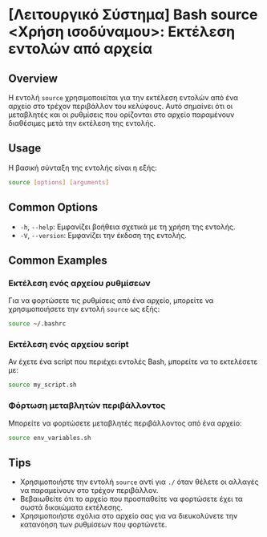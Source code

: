 # [Λειτουργικό Σύστημα] Bash source <Χρήση ισοδύναμου>: Εκτέλεση εντολών από αρχεία

## Overview
Η εντολή `source` χρησιμοποιείται για την εκτέλεση εντολών από ένα αρχείο στο τρέχον περιβάλλον του κελύφους. Αυτό σημαίνει ότι οι μεταβλητές και οι ρυθμίσεις που ορίζονται στο αρχείο παραμένουν διαθέσιμες μετά την εκτέλεση της εντολής.

## Usage
Η βασική σύνταξη της εντολής είναι η εξής:

```bash
source [options] [arguments]
```

## Common Options
- `-h`, `--help`: Εμφανίζει βοήθεια σχετικά με τη χρήση της εντολής.
- `-V`, `--version`: Εμφανίζει την έκδοση της εντολής.

## Common Examples
### Εκτέλεση ενός αρχείου ρυθμίσεων
Για να φορτώσετε τις ρυθμίσεις από ένα αρχείο, μπορείτε να χρησιμοποιήσετε την εντολή `source` ως εξής:

```bash
source ~/.bashrc
```

### Εκτέλεση ενός αρχείου script
Αν έχετε ένα script που περιέχει εντολές Bash, μπορείτε να το εκτελέσετε με:

```bash
source my_script.sh
```

### Φόρτωση μεταβλητών περιβάλλοντος
Μπορείτε να φορτώσετε μεταβλητές περιβάλλοντος από ένα αρχείο:

```bash
source env_variables.sh
```

## Tips
- Χρησιμοποιήστε την εντολή `source` αντί για `./` όταν θέλετε οι αλλαγές να παραμείνουν στο τρέχον περιβάλλον.
- Βεβαιωθείτε ότι το αρχείο που προσπαθείτε να φορτώσετε έχει τα σωστά δικαιώματα εκτέλεσης.
- Χρησιμοποιήστε σχόλια στο αρχείο σας για να διευκολύνετε την κατανόηση των ρυθμίσεων που φορτώνετε.